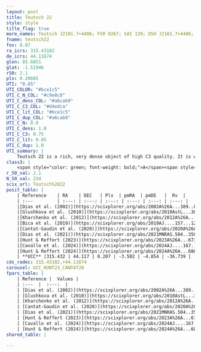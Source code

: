```yaml
---
layout: post
title: Teutsch 22
style: style
title_flag: true
more_names: Teutsch J2101.7+4406; FSR 0267; SAI 139; DSH J2101.7+4406; MWSC 3449
fname: teutsch22
fov: 0.07
ra_icrs: 315.43182
de_icrs: 44.11674
glon: 85.6851
glat: -1.51946
r50: 2.1
plx: 0.20685
UTI: "0.85"
UTI_COLOR: "#bce1c5"
UTI_C_N_COL: "#c9e8c8"
UTI_C_dens_COL: "#a6cab9"
UTI_C_C3_COL: "#d4edca"
UTI_C_lit_COL: "#bce1c5"
UTI_C_dup_COL: "#a6cab9"
UTI_C_N: 0.8
UTI_C_dens: 1.0
UTI_C_C3: 0.75
UTI_C_lit: 0.85
UTI_C_dup: 1.0
UTI_summary: |
    Teutsch 22 is a rich, very dense object of high C3 quality. It is well-studied in the literature.
class3: |
    <span style="color: green; font-weight: bold;">A</span><span style="color: #FFC300; font-weight: bold;">B</span>
r_50_val: 2.1
N_50_val: 234
scix_url: Teutsch%2022
posit_table: |
    | Reference    | RA    | DEC   | Plx  | pmRA  | pmDE   |  Rv  |
    | :---         | :---: | :---: | :---: | :---: | :---: | :---: |
    |[Dias et al. (2002)](https://scixplorer.org/abs/2002A%26A...389..871D) | 315.421 | 44.112 | -- | -5.1 | -2.0 | -- |
    |[Glushkova et al. (2010)](https://scixplorer.org/abs/2010AstL...36...75G) | 315.42 | 44.112 | -- | -- | -- | -- |
    |[Kharchenko et al. (2012)](https://scixplorer.org/abs/2012A%26A...543A.156K) | 315.42 | 44.12 | -- | -5.1 | -2.0 | -- |
    |[Bica et al. (2019)](https://scixplorer.org/abs/2019AJ....157...12B) | 315.423 | 44.113 | -- | -- | -- | -- |
    |[Cantat-Gaudin et al. (2020)](https://scixplorer.org/abs/2020A%26A...640A...1C) | 315.428 | 44.114 | 0.188 | -3.519 | -4.84 | -- |
    |[Dias et al. (2021)](https://scixplorer.org/abs/2021MNRAS.504..356D) | 315.424 | 44.111 | 0.199 | -3.508 | -4.847 | -44.127 |
    |[Hunt & Reffert (2023)](https://scixplorer.org/abs/2023A%26A...673A.114H) | 315.426 | 44.115 | 0.221 | -3.493 | -4.84 | -42.748 |
    |[Cavallo et al. (2024)](https://scixplorer.org/abs/2024AJ....167...12C) | 315.422 | 44.126 | 0.218 | -- | -- | -- |
    |[Hunt & Reffert (2024)](https://scixplorer.org/abs/2024A%26A...686A..42H) | 315.426 | 44.115 | 0.221 | -3.493 | -4.84 | -42.748 |
    | **UCC** |315.432 | 44.117 | 0.207 | -3.502 | -4.854 | -36.739 | 
cds_radec: 315.43182,+44.11674
carousel: UCC_HUNT23_CANTAT20
fpars_table: |
    | Reference |  Values |
    | :---  |  :---:  |
    | [Dias et al. (2002)](https://scixplorer.org/abs/2002A%26A...389..871D) | `E(B-V)=0.86, Dist=2700.0, Age=8.55` |
    | [Glushkova et al. (2010)](https://scixplorer.org/abs/2010AstL...36...75G) | `E(B-V)=0.86, Dm=12.16, Age=8.55` |
    | [Kharchenko et al. (2012)](https://scixplorer.org/abs/2012A%26A...543A.156K) | `e_bv=1.041, distance=2629, log_age=8.5` |
    | [Cantat-Gaudin et al. (2020)](https://scixplorer.org/abs/2020A%26A...640A...1C) | `AVNN=2.62, DMNN=13.39, AgeNN=8.36` |
    | [Dias et al. (2021)](https://scixplorer.org/abs/2021MNRAS.504..356D) | `Av=2.687, Dist=3285, logage=8.555, [Fe/H]=0.226` |
    | [Hunt & Reffert (2023)](https://scixplorer.org/abs/2023A%26A...673A.114H) | `AV50=3.248, diffAV50=2.21, MOD50=13.103, logAge50=8.319` |
    | [Cavallo et al. (2024)](https://scixplorer.org/abs/2024AJ....167...12C) | `AV50=3.19, dMod50=12.71, logAge50=8.56, [Fe/H]50=-0.01` |
    | [Hunt & Reffert (2024)](https://scixplorer.org/abs/2024A%26A...686A..42H) | `MassJ=3073.64` |
shared_table: |
    
---
```

